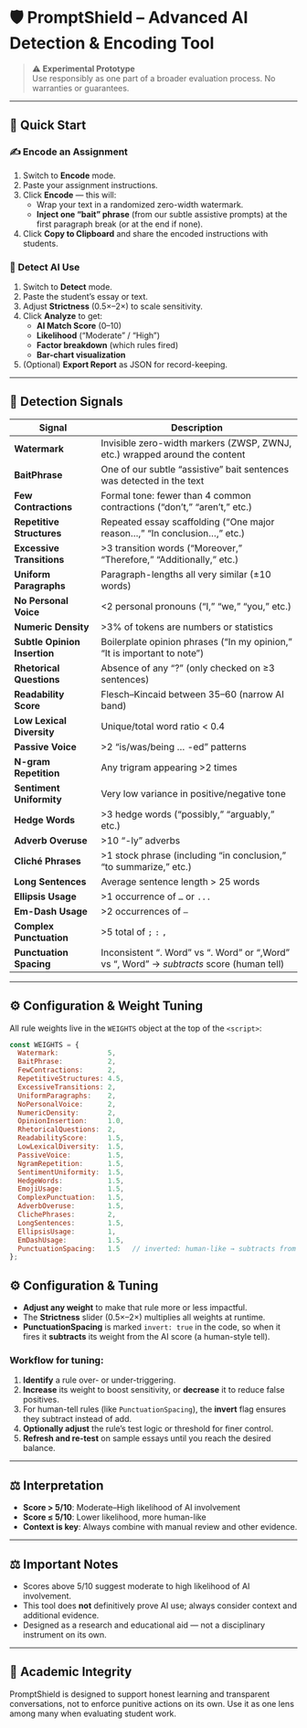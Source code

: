 # 🛡️ PromptShield – Advanced AI Detection & Encoding Tool

> ⚠️ **Experimental Prototype**  
> Use responsibly as one part of a broader evaluation process. No warranties or guarantees.

---

## 🚀 Quick Start

### ✍️ Encode an Assignment
1. Switch to **Encode** mode.  
2. Paste your assignment instructions.  
3. Click **Encode** — this will:  
   - Wrap your text in a randomized zero-width watermark.  
   - **Inject one “bait” phrase** (from our subtle assistive prompts) at the first paragraph break (or at the end if none).  
4. Click **Copy to Clipboard** and share the encoded instructions with students.

### 🔎 Detect AI Use
1. Switch to **Detect** mode.  
2. Paste the student’s essay or text.  
3. Adjust **Strictness** (0.5×–2×) to scale sensitivity.  
4. Click **Analyze** to get:
   - **AI Match Score** (0–10)  
   - **Likelihood** (“Moderate” / “High”)  
   - **Factor breakdown** (which rules fired)  
   - **Bar-chart visualization**  
5. (Optional) **Export Report** as JSON for record-keeping.

---

## 🚨 Detection Signals

| Signal                     | Description                                                                              |
| -------------------------- | ---------------------------------------------------------------------------------------- |
| **Watermark**              | Invisible zero-width markers (ZWSP, ZWNJ, etc.) wrapped around the content               |
| **BaitPhrase**             | One of our subtle “assistive” bait sentences was detected in the text                    |
| **Few Contractions**       | Formal tone: fewer than 4 common contractions (“don’t,” “aren’t,” etc.)                 |
| **Repetitive Structures**  | Repeated essay scaffolding (“One major reason…,” “In conclusion…,” etc.)                 |
| **Excessive Transitions**  | >3 transition words (“Moreover,” “Therefore,” “Additionally,” etc.)                      |
| **Uniform Paragraphs**     | Paragraph-lengths all very similar (±10 words)                                           |
| **No Personal Voice**      | <2 personal pronouns (“I,” “we,” “you,” etc.)                                           |
| **Numeric Density**        | >3% of tokens are numbers or statistics                                                  |
| **Subtle Opinion Insertion**| Boilerplate opinion phrases (“In my opinion,” “It is important to note”)               |
| **Rhetorical Questions**   | Absence of any “?” (only checked on ≥3 sentences)                                        |
| **Readability Score**      | Flesch–Kincaid between 35–60 (narrow AI band)                                            |
| **Low Lexical Diversity**  | Unique/total word ratio < 0.4                                                            |
| **Passive Voice**          | >2 “is/was/being … -ed” patterns                                                         |
| **N-gram Repetition**      | Any trigram appearing >2 times                                                           |
| **Sentiment Uniformity**   | Very low variance in positive/negative tone                                              |
| **Hedge Words**            | >3 hedge words (“possibly,” “arguably,” etc.)                                           |
| **Adverb Overuse**         | >10 “-ly” adverbs                                                                        |
| **Cliché Phrases**         | >1 stock phrase (including “in conclusion,” “to summarize,” etc.)                       |
| **Long Sentences**         | Average sentence length > 25 words                                                       |
| **Ellipsis Usage**         | >1 occurrence of `…` or `...`                                                            |
| **Em-Dash Usage**          | >2 occurrences of `—`                                                                    |
| **Complex Punctuation**    | >5 total of `;` `:` `,`                                                                  |
| **Punctuation Spacing**    | Inconsistent “. Word” vs “.  Word” or “,Word” vs “, Word” → _subtracts_ score (human tell)|

---

## ⚙️ Configuration & Weight Tuning

All rule weights live in the `WEIGHTS` object at the top of the `<script>`:

```js
const WEIGHTS = {
  Watermark:            5,
  BaitPhrase:           2,
  FewContractions:      2,
  RepetitiveStructures: 4.5,
  ExcessiveTransitions: 2,
  UniformParagraphs:    2,
  NoPersonalVoice:      2,
  NumericDensity:       2,
  OpinionInsertion:     1.0,
  RhetoricalQuestions:  2,
  ReadabilityScore:     1.5,
  LowLexicalDiversity:  1.5,
  PassiveVoice:         1.5,
  NgramRepetition:      1.5,
  SentimentUniformity:  1.5,
  HedgeWords:           1.5,
  EmojiUsage:           1.5,
  ComplexPunctuation:   1.5,
  AdverbOveruse:        1.5,
  ClichePhrases:        2,
  LongSentences:        1.5,
  EllipsisUsage:        1,
  EmDashUsage:          1.5,
  PunctuationSpacing:   1.5   // inverted: human-like → subtracts from score
};
```

## ⚙️ Configuration & Tuning

- **Adjust any weight** to make that rule more or less impactful.  
- The **Strictness** slider (0.5×–2×) multiplies all weights at runtime.  
- **PunctuationSpacing** is marked `invert: true` in the code, so when it fires it **subtracts** its weight from the AI score (a human-style tell).

### Workflow for tuning:
1. **Identify** a rule over- or under-triggering.  
2. **Increase** its weight to boost sensitivity, or **decrease** it to reduce false positives.  
3. For human-tell rules (like `PunctuationSpacing`), the **invert** flag ensures they subtract instead of add.  
4. **Optionally adjust** the rule’s test logic or threshold for finer control.  
5. **Refresh and re-test** on sample essays until you reach the desired balance.  

---

## ⚖️ Interpretation

- **Score > 5/10**: Moderate–High likelihood of AI involvement  
- **Score ≤ 5/10**: Lower likelihood, more human-like  
- **Context is key**: Always combine with manual review and other evidence.

---

## ⚖️ Important Notes

- Scores above 5/10 suggest moderate to high likelihood of AI involvement.
- This tool does **not** definitively prove AI use; always consider context and additional evidence.
- Designed as a research and educational aid — not a disciplinary instrument on its own.

---

## 🤝 Academic Integrity

PromptShield is designed to support honest learning and transparent conversations, not to enforce punitive actions on its own. Use it as one lens among many when evaluating student work.
